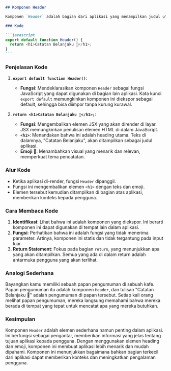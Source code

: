 ````markdown
## Komponen Header

Komponen `Header` adalah bagian dari aplikasi yang menampilkan judul utama. Ini memberikan konteks kepada pengguna tentang fungsi aplikasi, yaitu untuk mencatat barang belanja.

### Kode

```javascript
export default function Header() {
  return <h1>Catatan Belanjaku 📝</h1>;
}
```
````

### Penjelasan Kode

1. **`export default function Header()`**:

   - **Fungsi**: Mendeklarasikan komponen `Header` sebagai fungsi JavaScript yang dapat digunakan di bagian lain aplikasi. Kata kunci `export default` memungkinkan komponen ini diekspor sebagai default, sehingga bisa diimpor tanpa kurung kurawal.

2. **`return <h1>Catatan Belanjaku 📝</h1>;`**:
   - **Fungsi**: Mengembalikan elemen JSX yang akan dirender di layar. JSX memungkinkan penulisan elemen HTML di dalam JavaScript.
   - **`<h1>`**: Menandakan bahwa ini adalah heading utama. Teks di dalamnya, "Catatan Belanjaku", akan ditampilkan sebagai judul aplikasi.
   - **Emoji 📝**: Menambahkan visual yang menarik dan relevan, memperkuat tema pencatatan.

### Alur Kode

- Ketika aplikasi di-render, fungsi `Header` dipanggil.
- Fungsi ini mengembalikan elemen `<h1>` dengan teks dan emoji.
- Elemen tersebut kemudian ditampilkan di bagian atas aplikasi, memberikan konteks kepada pengguna.

### Cara Membaca Kode

1. **Identifikasi**: Lihat bahwa ini adalah komponen yang diekspor. Ini berarti komponen ini dapat digunakan di tempat lain dalam aplikasi.
2. **Fungsi**: Perhatikan bahwa ini adalah fungsi yang tidak menerima parameter. Artinya, komponen ini statis dan tidak tergantung pada input luar.
3. **Return Statement**: Fokus pada bagian `return`, yang menunjukkan apa yang akan ditampilkan. Semua yang ada di dalam return adalah antarmuka pengguna yang akan terlihat.

### Analogi Sederhana

Bayangkan kamu memiliki sebuah papan pengumuman di sebuah kafe. Papan pengumuman itu adalah komponen `Header`, dan tulisan "Catatan Belanjaku 📝" adalah pengumuman di papan tersebut. Setiap kali orang melihat papan pengumuman, mereka langsung memahami bahwa mereka berada di tempat yang tepat untuk mencatat apa yang mereka butuhkan.

### Kesimpulan

Komponen `Header` adalah elemen sederhana namun penting dalam aplikasi. Ini berfungsi sebagai pengantar, memberikan informasi yang jelas tentang tujuan aplikasi kepada pengguna. Dengan menggunakan elemen heading dan emoji, komponen ini membuat aplikasi lebih menarik dan mudah dipahami. Komponen ini menunjukkan bagaimana bahkan bagian terkecil dari aplikasi dapat memberikan konteks dan meningkatkan pengalaman pengguna.
